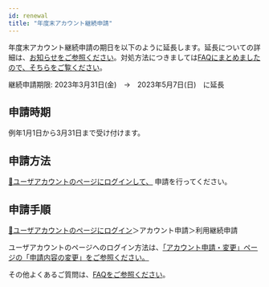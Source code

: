 ```yaml
---
id: renewal
title: "年度末アカウント継続申請"
---
```


年度末アカウント継続申請の期日を以下のように延長します。延長についての詳細は、[お知らせをご参照ください](/blog/2023-03-23-renewal-date-extended)。対処方法につきましては[FAQにまとめましたので、そちらをご覧ください](/faq/faq_renewal)。


継続申請期限: 2023年3月31日(金)　→　2023年5月7日(日)　に延長

## 申請時期

例年1月1日から3月31日まで受け付けます。

## 申請方法

[&#x1f517;<u>ユーザアカウントのページにログインして、</u>](https://sc-account.ddbj.nig.ac.jp/auth/realms/master/protocol/openid-connect/auth?client_id=sc&scope=openid&response_type=code&redirect_uri=https%3A%2F%2Fsc-account.ddbj.nig.ac.jp%2Fapi%2Fauth%2Fcallback%2Fkeycloak&state=6ygcuJParJ3i8ZlDMnKicXvW3MxkWp4t06IBKOVAbIE&code_challenge=hDLDfyOsqUc58Z-xzzz1g5ybLDycWgY7UV8e-qu1jd8&code_challenge_method=S256) 申請を行ってください。


## 申請手順

[&#x1f517;<u>ユーザアカウントのページにログイン</u>](https://sc-account.ddbj.nig.ac.jp/auth/realms/master/protocol/openid-connect/auth?client_id=sc&scope=openid&response_type=code&redirect_uri=https%3A%2F%2Fsc-account.ddbj.nig.ac.jp%2Fapi%2Fauth%2Fcallback%2Fkeycloak&state=6ygcuJParJ3i8ZlDMnKicXvW3MxkWp4t06IBKOVAbIE&code_challenge=hDLDfyOsqUc58Z-xzzz1g5ybLDycWgY7UV8e-qu1jd8&code_challenge_method=S256)＞アカウント申請＞利用継続申請


ユーザアカウントのページへのログイン方法は、[<u>「アカウント申請・変更」ページの「申請内容の変更」をご参照ください。</u>](/application/registration#申請内容の変更)


その他よくあるご質問は、[<u>FAQをご参照ください</u>](/faq/faq_renewal/)。

